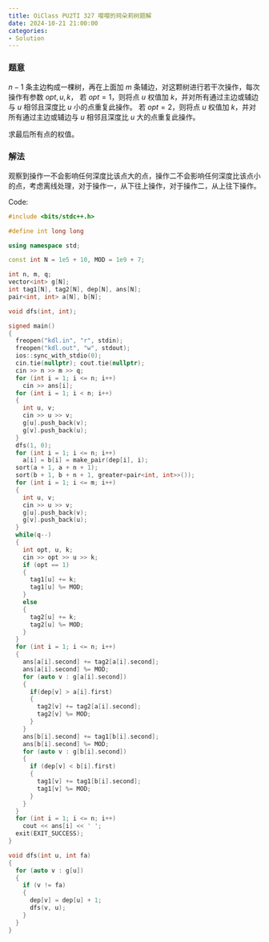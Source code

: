 ```yaml
---
title: OiClass PU2TI 327 嘤嘤的珂朵莉树题解
date: 2024-10-21 21:00:00
categories:
- Solution
---
```


### 题意

$n - 1$ 条主边构成一棵树，再在上面加 $m$ 条辅边，对这颗树进行若干次操作，每次操作有参数 $opt, u, k$，
若 $opt = 1$，则将点 $u$ 权值加 $k$，并对所有通过主边或辅边与 $u$ 相邻且深度比 $u$ 小的点重复此操作。
若 $opt = 2$，则将点 $u$ 权值加 $k$，并对所有通过主边或辅边与 $u$ 相邻且深度比 $u$ 大的点重复此操作。

求最后所有点的权值。

<!--more-->

### 解法

观察到操作一不会影响任何深度比该点大的点，操作二不会影响任何深度比该点小的点，考虑离线处理，对于操作一，从下往上操作，对于操作二，从上往下操作。

Code:

```cpp
#include <bits/stdc++.h>

#define int long long

using namespace std;

const int N = 1e5 + 10, MOD = 1e9 + 7;

int n, m, q;
vector<int> g[N];
int tag1[N], tag2[N], dep[N], ans[N];
pair<int, int> a[N], b[N];

void dfs(int, int);

signed main()
{
  freopen("kdl.in", "r", stdin);
  freopen("kdl.out", "w", stdout);
  ios::sync_with_stdio(0);
  cin.tie(nullptr); cout.tie(nullptr);
  cin >> n >> m >> q;
  for (int i = 1; i <= n; i++)
    cin >> ans[i];
  for (int i = 1; i < n; i++)
  {
    int u, v;
    cin >> u >> v;
    g[u].push_back(v);
    g[v].push_back(u);
  }
  dfs(1, 0);
  for (int i = 1; i <= n; i++)
    a[i] = b[i] = make_pair(dep[i], i);
  sort(a + 1, a + n + 1);
  sort(b + 1, b + n + 1, greater<pair<int, int>>());
  for (int i = 1; i <= m; i++)
  {
    int u, v;
    cin >> u >> v;
    g[u].push_back(v);
    g[v].push_back(u);
  }
  while(q--)
  {
    int opt, u, k;
    cin >> opt >> u >> k;
    if (opt == 1)
    {
      tag1[u] += k;
      tag1[u] %= MOD;
    }
    else
    {
      tag2[u] += k;
      tag2[u] %= MOD;
    }
  }
  for (int i = 1; i <= n; i++)
  {
    ans[a[i].second] += tag2[a[i].second];
    ans[a[i].second] %= MOD;
    for (auto v : g[a[i].second])
    {
      if(dep[v] > a[i].first)
      {
        tag2[v] += tag2[a[i].second];
        tag2[v] %= MOD;
      }
    }
    ans[b[i].second] += tag1[b[i].second];
    ans[b[i].second] %= MOD;
    for (auto v : g[b[i].second])
    {
      if (dep[v] < b[i].first)
      {
        tag1[v] += tag1[b[i].second];
        tag1[v] %= MOD;
      }
    }
  }
  for (int i = 1; i <= n; i++)
    cout << ans[i] << ' ';
  exit(EXIT_SUCCESS);
}

void dfs(int u, int fa)
{
  for (auto v : g[u])
  {
    if (v != fa)
    {
      dep[v] = dep[u] + 1;
      dfs(v, u);
    }
  }
}
```
